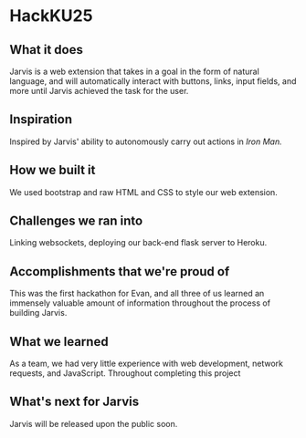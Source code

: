 # HackKU25

## What it does
Jarvis is a web extension that takes in a goal in the form of natural language, and will automatically interact with buttons, links, input fields, and more until Jarvis achieved the task for the user.

## Inspiration
Inspired by Jarvis' ability to autonomously carry out actions in *Iron Man.*

## How we built it
We used bootstrap and raw HTML and CSS to style our web extension. 

## Challenges we ran into
Linking websockets, deploying our back-end flask server to Heroku.

## Accomplishments that we're proud of
This was the first hackathon for Evan, and all three of us learned an immensely valuable amount of information throughout the process of building Jarvis.

## What we learned
As a team, we had very little experience with web development, network requests, and JavaScript. Throughout completing this project 

## What's next for Jarvis
Jarvis will be released upon the public soon.